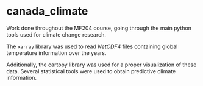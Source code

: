 # canada_climate
Work done throughout the MF204 course, going through the main python tools used for climate change research. 

The `xarray` library was used to read *NetCDF4* files containing global temperature information over the years. 

Additionally, the cartopy library was used for a proper visualization of these data. Several statistical tools were used to obtain predictive climate information.
